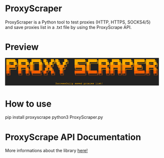# ProxyScraper
ProxyScraper is a Python tool to test proxies (HTTP, HTTPS, SOCKS4/5) and save proxies list in a .txt file by using the ProxyScrape API.
# Preview 
![](https://github.com/Maous-B/ProxyScraper/blob/main/ProxyScraper.png?raw=true)
# How to use
pip install proxyscrape
python3 ProxyScraper.py
# ProxyScrape API Documentation
More informations about the library [here!](https://pypi.org/project/proxyscrape/)
